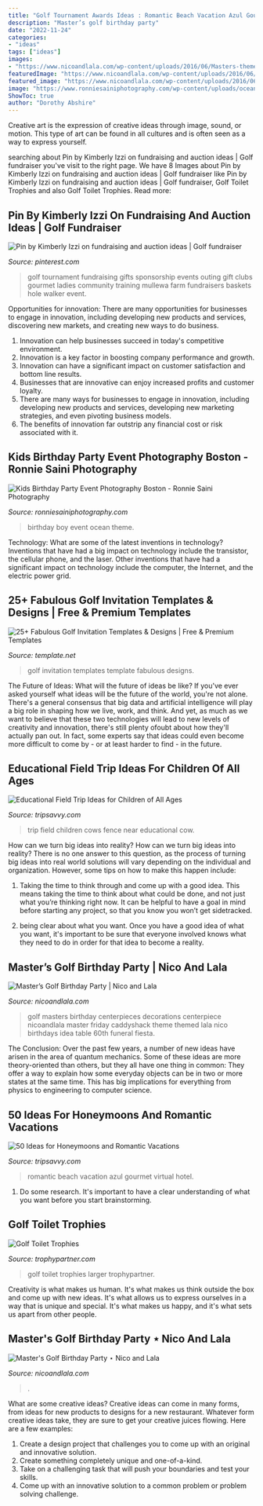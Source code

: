 ```yaml
---
title: "Golf Tournament Awards Ideas : Romantic Beach Vacation Azul Gourmet Virtual Hotel"
description: "Master’s golf birthday party"
date: "2022-11-24"
categories:
- "ideas"
tags: ["ideas"]
images:
- "https://www.nicoandlala.com/wp-content/uploads/2016/06/Masters-themed-bday-cups.jpg"
featuredImage: "https://www.nicoandlala.com/wp-content/uploads/2016/06/Masters-party-centerpiece-of-GolfBalls.jpg"
featured_image: "https://www.nicoandlala.com/wp-content/uploads/2016/06/Masters-themed-bday-cups.jpg"
image: "https://www.ronniesainiphotography.com/wp-content/uploads/ocean-theme-boy-first-birthday-party-020.jpg"
ShowToc: true
author: "Dorothy Abshire"
---
```



Creative art is the expression of creative ideas through image, sound, or motion. This type of art can be found in all cultures and is often seen as a way to express yourself.

	

		
searching about Pin by Kimberly Izzi on fundraising and auction ideas | Golf fundraiser you've visit to the right page. We have 8 Images about Pin by Kimberly Izzi on fundraising and auction ideas | Golf fundraiser like Pin by Kimberly Izzi on fundraising and auction ideas | Golf fundraiser, Golf Toilet Trophies and also Golf Toilet Trophies. Read more:
		
    
## Pin By Kimberly Izzi On Fundraising And Auction Ideas | Golf Fundraiser

<img loading=lazy src="https://i.pinimg.com/736x/b8/6d/85/b86d8540cfe22a921387c610f6a7eb13.jpg" onerror="this.onerror=null;this.src='https://tse2.mm.bing.net/th?id=OIP.ivrivQxVt3y-5Jp30amtRAHaJ4&amp;pid=15.1';" alt="Pin by Kimberly Izzi on fundraising and auction ideas | Golf fundraiser">

_Source: pinterest.com_

>golf tournament fundraising gifts sponsorship events outing gift clubs gourmet ladies community training mullewa farm fundraisers baskets hole walker event. 

	

Opportunities for innovation: There are many opportunities for businesses to engage in innovation, including developing new products and services, discovering new markets, and creating new ways to do business.
1. Innovation can help businesses succeed in today's competitive environment.
2. Innovation is a key factor in boosting company performance and growth.
3. Innovation can have a significant impact on customer satisfaction and bottom line results.
4. Businesses that are innovative can enjoy increased profits and customer loyalty.
5. There are many ways for businesses to engage in innovation, including developing new products and services, developing new marketing strategies, and even pivoting business models.
6. The benefits of innovation far outstrip any financial cost or risk associated with it.

    
## Kids Birthday Party Event Photography Boston - Ronnie Saini Photography

<img loading=lazy src="https://www.ronniesainiphotography.com/wp-content/uploads/ocean-theme-boy-first-birthday-party-020.jpg" onerror="this.onerror=null;this.src='https://tse4.mm.bing.net/th?id=OIP.66Q6Ny05fAwVCs5nBgzv9wHaE8&amp;pid=15.1';" alt="Kids Birthday Party Event Photography Boston - Ronnie Saini Photography">

_Source: ronniesainiphotography.com_

>birthday boy event ocean theme. 

	

Technology: What are some of the latest inventions in technology?
Inventions that have had a big impact on technology include the transistor, the cellular phone, and the laser. Other inventions that have had a significant impact on technology include the computer, the Internet, and the electric power grid.

    
## 25+ Fabulous Golf Invitation Templates &amp; Designs | Free &amp; Premium Templates

<img loading=lazy src="https://images.template.net/wp-content/uploads/2015/05/06093117/Golf-party-Invitation-Design.jpg" onerror="this.onerror=null;this.src='https://tse1.mm.bing.net/th?id=OIP.jpj_3TkUjBu545W-NWuSYQHaIT&amp;pid=15.1';" alt="25+ Fabulous Golf Invitation Templates &amp; Designs | Free &amp; Premium Templates">

_Source: template.net_

>golf invitation templates template fabulous designs. 

	

The Future of Ideas: What will the future of ideas be like?
If you've ever asked yourself what ideas will be the future of the world, you're not alone. There's a general consensus that big data and artificial intelligence will play a big role in shaping how we live, work, and think. And yet, as much as we want to believe that these two technologies will lead to new levels of creativity and innovation, there's still plenty ofoubt about how they'll actually pan out. In fact, some experts say that ideas could even become more difficult to come by - or at least harder to find - in the future.

    
## Educational Field Trip Ideas For Children Of All Ages

<img loading=lazy src="https://www.tripsavvy.com/thmb/alZ6gzqujxQJ-ws48uifEnTaFIY=/2188x1500/filters:fill(auto,1)/field-trip-ideas-for-children-56a8fd475f9b58b7d0f70d24.jpg" onerror="this.onerror=null;this.src='https://tse3.mm.bing.net/th?id=OIP.pFFw1U9I1yjvZQsUKwzXFAHaFE&amp;pid=15.1';" alt="Educational Field Trip Ideas for Children of All Ages">

_Source: tripsavvy.com_

>trip field children cows fence near educational cow. 

	

How can we turn big ideas into reality?
How can we turn big ideas into reality? There is no one answer to this question, as the process of turning big ideas into real world solutions will vary depending on the individual and organization. However, some tips on how to make this happen include:
1) Taking the time to think through and come up with a good idea. This means taking the time to think about what could be done, and not just what you’re thinking right now. It can be helpful to have a goal in mind before starting any project, so that you know you won’t get sidetracked.

2) being clear about what you want. Once you have a good idea of what you want, it's important to be sure that everyone involved knows what they need to do in order for that idea to become a reality.

    
## Master’s Golf Birthday Party | Nico And Lala

<img loading=lazy src="https://www.nicoandlala.com/wp-content/uploads/2016/06/Masters-party-centerpiece-of-GolfBalls.jpg" onerror="this.onerror=null;this.src='https://tse2.mm.bing.net/th?id=OIP.tCX8pqn0lslA16yqK5wSeQAAAA&amp;pid=15.1';" alt="Master’s Golf Birthday Party | Nico and Lala">

_Source: nicoandlala.com_

>golf masters birthday centerpieces decorations centerpiece nicoandlala master friday caddyshack theme themed lala nico birthdays idea table 60th funeral fiesta. 

	

The Conclusion:
Over the past few years, a number of new ideas have arisen in the area of quantum mechanics. Some of these ideas are more theory-oriented than others, but they all have one thing in common: They offer a way to explain how some everyday objects can be in two or more states at the same time. This has big implications for everything from physics to engineering to computer science.

    
## 50 Ideas For Honeymoons And Romantic Vacations

<img loading=lazy src="https://www.tripsavvy.com/thmb/bn_8slqbHOy2Lm4EVumFr0G_6vE=/1500x660/filters:fill(auto,1)/azul-1500-56a4c13b5f9b58b7d0d8c0bb.jpg" onerror="this.onerror=null;this.src='https://tse3.mm.bing.net/th?id=OIP.dy_siLzaGe88dMxD-rK38QHaDQ&amp;pid=15.1';" alt="50 Ideas for Honeymoons and Romantic Vacations">

_Source: tripsavvy.com_

>romantic beach vacation azul gourmet virtual hotel. 

	

1. Do some research. It's important to have a clear understanding of what you want before you start brainstorming.

    
## Golf Toilet Trophies

<img loading=lazy src="http://www.trophypartner.com/images/product/medium/487.jpg" onerror="this.onerror=null;this.src='https://tse2.mm.bing.net/th?id=OIP.gY1YXdyQirf0HrDkcFoXQwAAAA&amp;pid=15.1';" alt="Golf Toilet Trophies">

_Source: trophypartner.com_

>golf toilet trophies larger trophypartner. 

	

Creativity is what makes us human. It's what makes us think outside the box and come up with new ideas. It's what allows us to express ourselves in a way that is unique and special. It's what makes us happy, and it's what sets us apart from other people.

    
## Master&#039;s Golf Birthday Party ⋆ Nico And Lala

<img loading=lazy src="https://www.nicoandlala.com/wp-content/uploads/2016/06/Masters-themed-bday-cups.jpg" onerror="this.onerror=null;this.src='https://tse1.mm.bing.net/th?id=OIP._GNLE1VCvM-3Y87Sjok_ogHaE8&amp;pid=15.1';" alt="Master&#039;s Golf Birthday Party ⋆ Nico and Lala">

_Source: nicoandlala.com_

>. 

	

What are some creative ideas?
Creative ideas can come in many forms, from ideas for new products to designs for a new restaurant. Whatever form creative ideas take, they are sure to get your creative juices flowing. Here are a few examples: 
1. Create a design project that challenges you to come up with an original and innovative solution.
2. Create something completely unique and one-of-a-kind.
3. Take on a challenging task that will push your boundaries and test your skills.
4. Come up with an innovative solution to a common problem or problem solving challenge.

